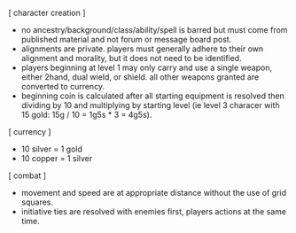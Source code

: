 [ character creation ]<br>
- no ancestry/background/class/ability/spell is barred but must come from published material and not forum or message board post.
- alignments are private. players must generally adhere to their own alignment and morality, but it does not need to be identified.
- players beginning at level 1 may only carry and use a single weapon, either 2hand, dual wield, or shield. all other weapons granted are converted to currency.
- beginning coin is calculated after all starting equipment is resolved then dividing by 10 and multiplying by starting level (ie level 3 characer with 15 gold: 15g / 10 = 1g5s * 3 = 4g5s).

[ currency ]<br>
- 10 silver = 1 gold
- 10 copper = 1 silver

[ combat ]<br>
- movement and speed are at appropriate distance without the use of grid squares.
- initiative ties are resolved with enemies first, players actions at the same time.
